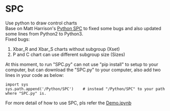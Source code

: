 # SPC
Use python to draw control charts<br>
Base on Matt Harrison's [Python SPC](https://github.com/mattharrison/python-spc) to fixed some bugs and also updated some lines from Python2 to Python3.<br>
Fixed bugs:<br>
1. Xbar_R and Xbar_S charts without subgroup (Xset)<br>
2. P and C chart can use different subgroup size (Sizes)<br>

At this moment, to run "SPC.py" can not use "pip install" to setup to your computer, 
but can download the "SPC.py" to your computer, also add two lines in your code as below:<br>

```
import sys
sys.path.append('/Python/SPC')    # instead "/Python/SPC" to your path where "SPC.py" is.
```

For more detail of how to use SPC, pls refer the [Demo.ipynb](https://github.com/BobXie-git/SPC/blob/master/SPC%20Demo.ipynb)
